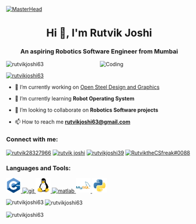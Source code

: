 [![MasterHead](https://thumbs.gfycat.com/BetterHandmadeGull-size_restricted.gif)](https://www.linkedin.com/in/rutvikjoshi001/)
<h1 align="center">Hi 👋, I'm Rutvik Joshi</h1>
<h3 align="center">An aspiring Robotics Software Engineer from Mumbai</h3>
<img align="right" alt="Coding" width="250" src="https://www.smatbot.com/blog/wp-content/uploads/2018/02/Hi-Animation-without-background-.gif">


<p align="left"> <img src="https://komarev.com/ghpvc/?username=rutvikjoshi63&label=Profile%20views&color=0e75b6&style=flat" alt="rutvikjoshi63" /> </p>

<p align="left"> <a href="https://github.com/ryo-ma/github-profile-trophy"><img src="https://github-profile-trophy.vercel.app/?username=rutvikjoshi63" alt="rutvikjoshi63" /></a> </p>

- 🔭 I’m currently working on [Open Steel Design and Graphics](https://github.com/osdag-admin/Osdag)

- 🌱 I’m currently learning **Robot Operating System**

- 👯 I’m looking to collaborate on **Robotics Software projects**

- 📫 How to reach me **rutvikjoshi63@gmail.com**

<h3 align="left">Connect with me:</h3>
<p align="left">
<a href="https://twitter.com/rutvik28327966" target="blank"><img align="center" src="https://raw.githubusercontent.com/rahuldkjain/github-profile-readme-generator/master/src/images/icons/Social/twitter.svg" alt="rutvik28327966" height="30" width="40" /></a>
<a href="https://linkedin.com/in/rutvik joshi" target="blank"><img align="center" src="https://raw.githubusercontent.com/rahuldkjain/github-profile-readme-generator/master/src/images/icons/Social/linked-in-alt.svg" alt="rutvik joshi" height="30" width="40" /></a>
<a href="https://instagram.com/rutvikjoshi39" target="blank"><img align="center" src="https://raw.githubusercontent.com/rahuldkjain/github-profile-readme-generator/master/src/images/icons/Social/instagram.svg" alt="rutvikjoshi39" height="30" width="40" /></a>
<a href="https://discord.gg/RutviktheCSfreak#0088" target="blank"><img align="center" src="https://raw.githubusercontent.com/rahuldkjain/github-profile-readme-generator/master/src/images/icons/Social/discord.svg" alt="RutviktheCSfreak#0088" height="30" width="40" /></a>
</p>

<h3 align="left">Languages and Tools:</h3>
<p align="left"> <a href="https://www.w3schools.com/cpp/" target="_blank" rel="noreferrer"> <img src="https://raw.githubusercontent.com/devicons/devicon/master/icons/cplusplus/cplusplus-original.svg" alt="cplusplus" width="40" height="40"/> </a> <a href="https://git-scm.com/" target="_blank" rel="noreferrer"> <img src="https://www.vectorlogo.zone/logos/git-scm/git-scm-icon.svg" alt="git" width="40" height="40"/> </a> <a href="https://www.linux.org/" target="_blank" rel="noreferrer"> <img src="https://raw.githubusercontent.com/devicons/devicon/master/icons/linux/linux-original.svg" alt="linux" width="40" height="40"/> </a> <a href="https://www.mathworks.com/" target="_blank" rel="noreferrer"> <img src="https://upload.wikimedia.org/wikipedia/commons/2/21/Matlab_Logo.png" alt="matlab" width="40" height="40"/> </a> <a href="https://www.mysql.com/" target="_blank" rel="noreferrer"> <img src="https://raw.githubusercontent.com/devicons/devicon/master/icons/mysql/mysql-original-wordmark.svg" alt="mysql" width="40" height="40"/> </a> <a href="https://www.python.org" target="_blank" rel="noreferrer"> <img src="https://raw.githubusercontent.com/devicons/devicon/master/icons/python/python-original.svg" alt="python" width="40" height="40"/> </a> </p>

<p><img align="left" src="https://github-readme-stats.vercel.app/api/top-langs?username=rutvikjoshi63&show_icons=true&locale=en&layout=compact" alt="rutvikjoshi63" /></p>

<p>&nbsp;<img align="center" src="https://github-readme-stats.vercel.app/api?username=rutvikjoshi63&show_icons=true&locale=en" alt="rutvikjoshi63" /></p>

<p><img align="center" src="https://github-readme-streak-stats.herokuapp.com/?user=rutvikjoshi63&" alt="rutvikjoshi63" /></p>
